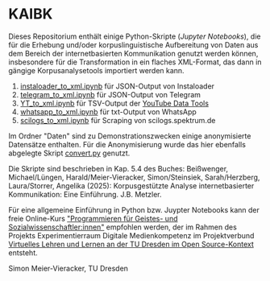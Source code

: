 # KAIBK
Dieses Repositorium enthält einige Python-Skripte (_Jupyter Notebooks_), die für die Erhebung und/oder korpuslinguistische Aufbereitung von Daten aus dem Bereich der internetbasierten Kommunikation genutzt werden können, insbesondere für die Transformation in ein flaches XML-Format, das dann in gängige Korpusanalysetools importiert werden kann.

1. [instaloader_to_xml.ipynb](https://github.com/fussballlinguist/KAIBK/blob/main/instaloader_to_xml.ipynb) für JSON-Output von Instaloader
2. [telegram_to_xml.ipynb](https://github.com/fussballlinguist/KAIBK/blob/main/telegram_to_xml.ipynb) für JSON-Output von Telegram
3. [YT_to_xml.ipynb](https://github.com/fussballlinguist/KAIBK/blob/main/YT_to_xml.ipynb) für TSV-Output der [YouTube Data Tools](https://ytdt.digitalmethods.net/)
4. [whatsapp_to_xml.ipynb](https://github.com/fussballlinguist/KAIBK/blob/main/whatsapp_to_xml.ipynb) für txt-Output von WhatsApp
5. [scilogs_to_xml.ipynb](https://github.com/fussballlinguist/KAIBK/blob/main/scilogs_to_xml.ipynb) für Scraping von scilogs.spektrum.de

Im Ordner "Daten" sind zu Demonstrationszwecken einige anonymisierte Datensätze enthalten. Für die Anonymisierung wurde das hier ebenfalls abgelegte Skript [convert.py](https://github.com/fussballlinguist/KAIBK/blob/main/convert.py) genutzt.

Die Skripte sind beschrieben in Kap. 5.4 des Buches: Beißwenger, Michael/Lüngen, Harald/Meier-Vieracker, Simon/Steinsiek, Sarah/Herzberg, Laura/Storrer, Angelika (2025): Korpusgestützte Analyse internetbasierter Kommunikation: Eine Einführung. J.B. Metzler.

Für eine allgemeine Einführung in Python bzw. Juypter Notebooks kann der freie Online-Kurs ["Programmieren für Geistes- und Sozialwissenschaftler:innen"](https://github.com/yannickfrommherz/exdimed-student) empfohlen werden, der im Rahmen des Projekts Experimentierraum Digitale Medienkompetenz im Projektverbund [Virtuelles Lehren und Lernen an der TU Dresden im Open Source-Kontext](https://tu-dresden.de/gsw/virtuos) entsteht.

Simon Meier-Vieracker, TU Dresden

